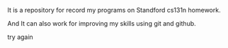 It is a repository for record my programs on Standford cs131n homework. 

And It can also work for improving my skills using git and github. 

try again